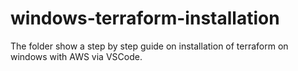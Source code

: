 # windows-terraform-installation
The folder show a step by step guide on installation of terraform on windows with AWS via VSCode.
